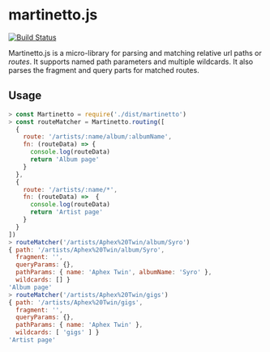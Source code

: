 # martinetto.js
[![Build Status](https://travis-ci.org/jliuhtonen/martinetto.js.svg?branch=master)](https://travis-ci.org/jliuhtonen/martinetto.js)

Martinetto.js is a micro-library for parsing and matching relative url paths or _routes_. It supports named path parameters and multiple wildcards. It also parses the fragment and query parts for matched routes.

## Usage

```javascript
> const Martinetto = require('./dist/martinetto')
> const routeMatcher = Martinetto.routing([
  { 
    route: '/artists/:name/album/:albumName', 
    fn: (routeData) => {
      console.log(routeData)
      return 'Album page'
    } 
  },
  { 
    route: '/artists/:name/*', 
    fn: (routeData) =>  {
      console.log(routeData)
      return 'Artist page'
    } 
  }
])
> routeMatcher('/artists/Aphex%20Twin/album/Syro')
{ path: '/artists/Aphex%20Twin/album/Syro',
  fragment: '',
  queryParams: {},
  pathParams: { name: 'Aphex Twin', albumName: 'Syro' },
  wildcards: [] }
'Album page'
> routeMatcher('/artists/Aphex%20Twin/gigs')
{ path: '/artists/Aphex%20Twin/gigs',
  fragment: '',
  queryParams: {},
  pathParams: { name: 'Aphex Twin' },
  wildcards: [ 'gigs' ] }
'Artist page'
```
